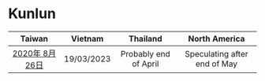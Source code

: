# Kunlun

| Taiwan | Vietnam | Thailand | North America |
| :-: | :-: | :-: | :-: |
| [2020年 8月 26日](http://9y.bfage.com/news/detail/2428) | 19/03/2023 | Probably end of April | Speculating after end of May |
